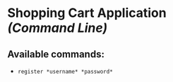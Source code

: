 # Shopping Cart Application *(Command Line)*

## Available commands:

- `register *username* *password*`

